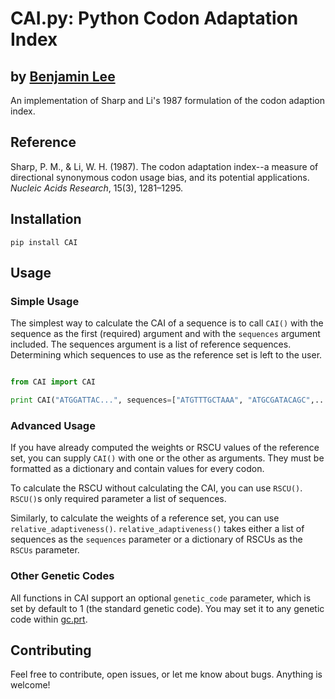 # CAI.py: Python Codon Adaptation Index
## by [Benjamin Lee](mailto:benjamin_lee@college.harvard.edu)

An implementation of Sharp and Li's 1987 formulation of the codon adaption index.

## Reference
Sharp, P. M., & Li, W. H. (1987). The codon adaptation index--a measure of directional synonymous codon usage bias, and its potential applications. _Nucleic Acids Research_, 15(3), 1281–1295.

## Installation 
	pip install CAI
	
## Usage
### Simple Usage
The simplest way to calculate the CAI of a sequence is to call `CAI()` with the sequence as the first (required) argument and with the `sequences` argument included. The sequences argument is a list of reference sequences. Determining which sequences to use as the reference set is left to the user.
```python

from CAI import CAI

print CAI("ATGGATTAC...", sequences=["ATGTTTGCTAAA", "ATGCGATACAGC",...])

```
### Advanced Usage
If you have already computed the weights or RSCU values of the reference set, you can supply `CAI()` with one or the other as arguments. They must be formatted as a dictionary and contain values for every codon.

To calculate the RSCU without calculating the CAI, you can use `RSCU()`. `RSCU()`s only required parameter a list of sequences.

Similarly, to calculate the weights of a reference set, you can use `relative_adaptiveness()`. `relative_adaptiveness()` takes either a list of sequences as the `sequences` parameter or a dictionary of RSCUs as the `RSCUs` parameter. 

### Other Genetic Codes

All functions in CAI support an optional `genetic_code` parameter, which is set by default to 1 (the standard genetic code). You may set it to any genetic code within [gc.prt](/gc.prt). 

## Contributing
Feel free to contribute, open issues, or let me know about bugs. Anything is welcome!
